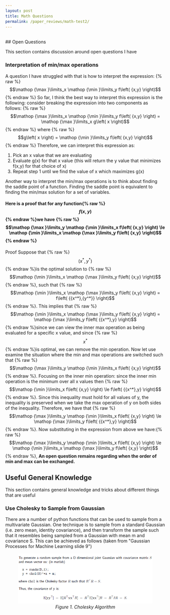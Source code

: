 ```yaml
---
layout: post
title: Math Questions
permalink: /paper_reviews/math-test2/
---
```

<br />
## Open Questions

This section contains discussion around open questions I have


### Interpretation of min/max operations

A question I have struggled with that is how to interpret the expression:
{% raw %} $$\mathop {\max }\limits_x \mathop {\min }\limits_y f\left( {x,y} \right)$$ {% endraw %}
So far, I think the best way to interpret this expression is the following: consider breaking the expression into two components as follows:
{% raw %} $$\mathop {\max }\limits_x \mathop {\min }\limits_y f\left( {x,y} \right) = \mathop {\max }\limits_x g\left( x \right)$$ {% endraw %} where {% raw %} $$g\left( x \right) = \mathop {\min }\limits_y f\left( {x,y} \right)$$ {% endraw %}
Therefore, we can interpret this expression as:
1. Pick an x value that we are evaluating
2. Evaluate g(x) for that x value (this will return the y value that minimizes f(x,y) for that choice of x)
3. Repeat step 1 until we find the value of x which maximizes g(x)

Another way to interpret the min/max operations is to think about finding the saddle point of a function. Finding the saddle point is equivalent to finding the min/max solution for a set of variables.



#### Here is a proof that for any function{% raw %} $$f\left( {x,y} \right)$$ {% endraw %}we have {% raw %} $$\mathop {\max }\limits_y \mathop {\min }\limits_x f\left( {x,y} \right) \le \mathop {\min }\limits_x \mathop {\max }\limits_y f\left( {x,y} \right)$$ {% endraw %} 

Proof
Suppose that {% raw %} $$\left( {{x^*},{y^*}} \right)$$ {% endraw %}is the optimal solution to {% raw %} $$\mathop {\min }\limits_x \mathop {\max }\limits_y f\left( {x,y} \right)$$ {% endraw %}, such that {% raw %} $$\mathop {\min }\limits_x \mathop {\max }\limits_y f\left( {x,y} \right) = f\left( {{x^*},{y^*}} \right)$$ {% endraw %}. This implies that {% raw %} $$\mathop {\min }\limits_x \mathop {\max }\limits_y f\left( {x,y} \right) = \mathop {\max }\limits_y f\left( {{x^*},y} \right)$$ {% endraw %}since we can view the inner max operation as being evaluated for a specific x value, and since {% raw %} $${x^*}$$ {% endraw %}is optimal, we can remove the min operation. 
Now let use examine the situation where the min and max operations are switched such that {% raw %} $$\mathop {\max }\limits_y \mathop {\min }\limits_x f\left( {x,y} \right)$$ {% endraw %}. Focusing on the inner min operation: since the inner min operation is the minimum over all x values then {% raw %} $$\mathop {\min }\limits_x f\left( {x,y} \right) \le f\left( {{x^*},y} \right)$$ {% endraw %}.  Since this inequality must hold for all values of y, the inequality is preserved when we take the max operation of y on both sides of the inequality. Therefore, we have that {% raw %} $$\mathop {\max }\limits_y \mathop {\min }\limits_x f\left( {x,y} \right) \le \mathop {\max }\limits_y f\left( {{x^*},y} \right)$$ {% endraw %}. Now substituting in the expression from above we have:{% raw %} $$\mathop {\max }\limits_y \mathop {\min }\limits_x f\left( {x,y} \right) \le \mathop {\min }\limits_x \mathop {\max }\limits_y f\left( {x,y} \right)$$ {% endraw %}, 
 **An open question remains regarding when the order of min and max can be exchanged.**


## Useful General Knowledge

This section contains general knowledge and tricks about different things that are useful



### Use Cholesky to Sample from Gaussian

There are a number of python functions that can be used to sample from a multivariate Gaussian. One technique is to sample from a standard Gaussian (i.e. zero mean, identity covariance), and then transform the sample such that it resembles being sampled from a Gaussian with mean m and covariance S. This can be achieved as follows (taken from "Gaussian Processes for Machine Learning slide 9")

<figure><center><img src="assets/img/math-test2/image1.png" alt="Figure 1. Cholesky Algorithm" width="500"/> <figcaption> <em>Figure 1. Cholesky Algorithm </em> </figcaption> </center></figure>
 


